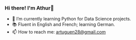 ### Hi there! I'm Athur👋

- 🌱 I’m currently learning Python for Data Science projects.
- 📚 Fluent in English and French; learning German.
- 📫 How to reach me: artuguen28@gmail.com

